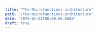 ```yaml
---
title: "The Microfunctions architecture"
path: "/the-microfunctions-architecture"
date: "1970-01-01T00:00:00.000Z"
draft: true
---
```



